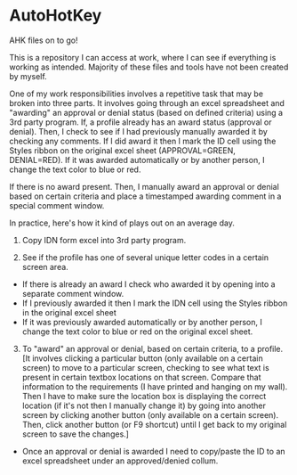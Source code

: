 # AutoHotKey
AHK files on to go!

This is a repository I can access at work, where I can see if everything is working as intended. Majority of these files and tools 
have not been created by myself.

One of my work responsibilities involves a repetitive task that may be broken into three parts. It involves going through an excel spreadsheet and "awarding" an approval or denial status (based on defined criteria) using a 3rd party program. If, a profile already has an award status (approval or denial). Then, I check to see if I had previously manually awarded it by checking any comments. If I did award it then I mark the ID cell using the Styles ribbon on the original excel sheet (APPROVAL=GREEN, DENIAL=RED). If it was awarded automatically or by another person, I change the text color to blue or red. 

If there is no award present. Then, I manually award an approval or denial based on certain criteria and place a timestamped awarding comment in a special comment window. 

In practice, here's how it kind of plays out on an average day. 

1. Copy IDN form excel into 3rd party program.

2. See if the profile has one of several unique letter codes in a certain screen area. 
- If there is already an award I check who awarded it by opening into a separate comment window.
- If I previously awarded it then I mark the IDN cell using the Styles ribbon in the original excel sheet 
- If it was previously awarded automatically or by another person, I change the text color to blue or red on the original excel sheet. 

3. To "award" an approval or denial, based on certain criteria, to a profile.
[It involves clicking a particular button (only available on a certain screen) to move to a particular screen, checking to see what text is present in certain textbox locations on that screen. Compare that information to the requirements (I have printed and hanging on my wall). Then I have to make sure the location box is displaying the correct location (if it's not then I manually change it) by going into another screen by clicking another button (only available on a certain screen). Then, click another button (or F9 shortcut) until I get back to my original screen to save the changes.]

- Once an approval or denial is awarded I need to copy/paste the ID to an excel spreadsheet under an approved/denied collum.

